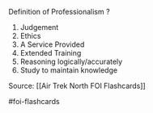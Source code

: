 Definition of Professionalism
?
1. Judgement
2. Ethics
3. A Service Provided
4. Extended Training
5. Reasoning logically/accurately
6. Study to maintain knowledge
<!--SR:!2022-09-28,1,210-->

Source: [[Air Trek North FOI Flashcards]]

#foi-flashcards